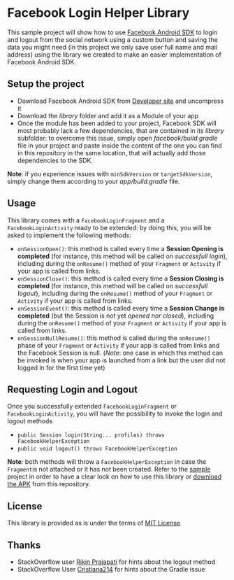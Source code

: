 Facebook Login Helper Library
=========
This sample project will show how to use [Facebook Android SDK][facebook sdk] to login and logout from the social network using a custom button and saving the data you might need (in this project we only save user full name and mail address) using the library we created to make an easier implementation of Facebook Android SDK.

Setup the project
--

- Download Facebook Android SDK from [Developer site][facebook sdk] and uncompress it
- Download the *library* folder and add it as a Module of your app
- Once the module has been added to your project, Facebook SDK will most probably lack a few dependencies, that are contained in its *library* subfolder: to overcome this issue, simply open *facebook/build.gradle* file in your project and paste inside the content of the one you can find in this repository in the same location, that will actually add those dependencies to the SDK.

**Note**: if you experience issues with `minSdkVersion` or `targetSdkVersion`, simply change them according to your *app/build.gradle* file.

Usage
--

This library comes with a `FacebookLoginFragment` and a `FacebookLoginActivity` ready to be extended: by doing this, you will be asked to implement the following methods:
- `onSessionOpen()`: this method is called every time a **Session Opening is completed** (for instance, this method will be called on *successfull login*), including during the `onResume()` method of your `Fragment` or `Activity` if your app is called from links.
- `onSessionClose()`: this method is called every time a **Session Closing is completed** (for instance, this method will be called on *successfull logout*), including during the `onResume()` method of your `Fragment` or `Activity` if your app is called from links.
- `onSessionEvent()`: this method is called every time a **Session Change is completed** (but the Session is not yet _opened nor closed_), including during the `onResume()` method of your `Fragment` or `Activity` if your app is called from links.
- `onSessionNullResume()`: this method is called during the `onResume()` phase of your `Fragment` or `Activity` if your app is called from links and the Facebook Session is null. (*Note*: one case in which this method can be invoked is when your app is launched from a link but the user did not logged in for the first time yet)

Requesting Login and Logout
--

Once you successfully extended `FacebookLoginFragment` or `FacebookLoginActivity`, you will have the possibility to invoke the login and logout methods
- `public Session login(String... profiles) throws FacebookHelperException`
- `public void logout() throws FacebookHelperException`

**Note**: both methods will throw a `FacebookHelperException` in case the `Fragment`is not attached or it has not been created. 
Refer to the [sample][sample] project in order to have a clear look on how to use this library or [download the APK][apk] from this repository.

License
--
This library is provided as is under the terms of [MIT License][license]

Thanks
--
- StackOverflow user [Rikin Prajapati][hint_logout] for hints about the logout method
- StackOverflow User [Cristiana214][hint_gradle] for hints about the Gradle issue

[facebook sdk]:https://developers.facebook.com/resources/facebook-android-sdk-current.zip
[hint_logout]:http://stackoverflow.com/questions/14328148/how-to-programmatically-logout-from-facebook-sdk-3-0-without-using-facebook-logi/18584885#18584885
[hint_gradle]:http://stackoverflow.com/questions/24466921/android-studio-0-8-1-how-to-use-facebook-sdk/24573831#24573831
[sample]:https://github.com/txtr/Facebook-Login-Sample/tree/master/app
[apk]:https://github.com/txtr/Facebook-Login-Sample/blob/master/txtr_flh.apk
[license]:https://github.com/txtr/Facebook-Login-Sample/blob/master/LICENSE.txt